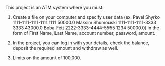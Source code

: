 This project is an ATM system where you must: 

1. Create a file on your computer and specify user data
(ex. Pavel Shyrko 1111-1111-1111-1111 1111 50000.0
     Maksim Shumouski 1111-1111-1111-3333 3333 43000.0
     Boba Fett 2222-3333-4444-5555 1234 50000.0)
in the form of First Name, Last Name, account number, password, amount.

2. In the project, you can log in with your details, check the balance, deposit the required amount and withdraw as well.
3. Limits on the amount of 100,000.

